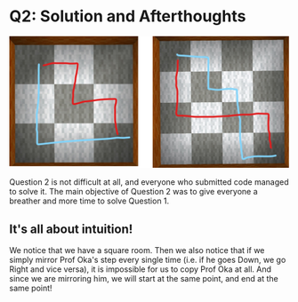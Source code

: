 # Q2: Solution and Afterthoughts

![](../imgs/recess_week_challenge/maze.png)

Question 2 is not difficult at all, and everyone who submitted code managed to solve it. The main objective of Question 2 was to give everyone a breather and more time to solve Question 1.

## It's all about intuition!

We notice that we have a square room. Then we also notice that if we simply mirror Prof Oka's step every single time (i.e. if he goes Down, we go Right and vice versa), it is impossible for us to copy Prof Oka at all. And since we are mirroring him, we will start at the same point, and end at the same point!